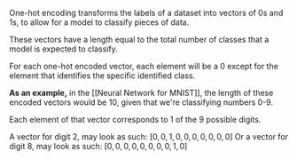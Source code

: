 One-hot encoding transforms the labels of a dataset into vectors of 0s and 1s, to allow for a model to classify pieces of data.

These vectors have a length equal to the total number of classes that a model is expected to classify.

For each one-hot encoded vector, each element will be a 0 except for the element that identifies the specific identified class.

**As an example,** in the [[Neural Network for MNIST]], the length of these encoded vectors would be 10, given that we're classifying numbers 0-9.

Each element of that vector corresponds to 1 of the 9 possible digits.

A vector for digit 2, may look as such: $[0,0,1,0,0,0,0,0,0,0]$
Or a vector for digit 8, may look as such: $[0,0,0,0,0,0,0,0,1,0]$


